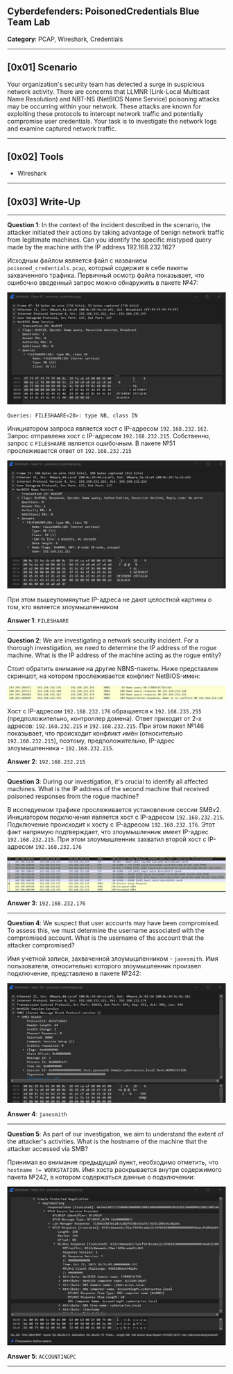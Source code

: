## Cyberdefenders: PoisonedCredentials Blue Team Lab

**Category**: PCAP, Wireshark, Credentials

---
## [0x01] Scenario

Your organization's security team has detected a surge in suspicious network activity. There are concerns that LLMNR (Link-Local Multicast Name Resolution) and NBT-NS (NetBIOS Name Service) poisoning attacks may be occurring within your network. These attacks are known for exploiting these protocols to intercept network traffic and potentially compromise user credentials. Your task is to investigate the network logs and examine captured network traffic.

---
## [0x02] Tools

- Wireshark

---
## [0x03] Write-Up

---
**Question 1**: In the context of the incident described in the scenario, the attacker initiated their actions by taking advantage of benign network traffic from legitimate machines. Can you identify the specific mistyped query made by the machine with the IP address 192.168.232.162?

Исходным файлом является файл с названием `poisoned_credentials.pcap`, который содержит в себе пакеты захваченного трафика. Первичный осмотр файла показывает, что ошибочно введенный запрос можно обнаружить в пакете №47:

![ScreenShot](Labs/screenshots/PoisonedCredentials-1.png)

```
Queries: FILESHAARE<20>: type NB, class IN
```

Инициатором запроса является хост с IP-адресом `192.168.232.162`. Запрос отправлена хост с IP-адресом `192.168.232.215`. Собственно, запрос с `FILESHAARE` является ошибочным. В пакете №51 прослеживается ответ от `192.168.232.215` 

![ScreenShot](Labs/screenshots/PoisonedCredentials-2.png)

При этом вышеупомянутые IP-адреса не дают целостной картины о том, кто является злоумышленником

**Answer 1**: `FILESHAARE`

---
**Question 2**: We are investigating a network security incident. For a thorough investigation, we need to determine the IP address of the rogue machine. What is the IP address of the machine acting as the rogue entity?

Стоит обратить внимание на другие NBNS-пакеты. Ниже представлен скриншот, на котором прослеживается конфликт NetBIOS-имен:

![ScreenShot](Labs/screenshots/PoisonedCredentials-3.png)

Хост с IP-адресом `192.168.232.176` обращается к `192.168.235.255` (предположительно, контроллер домена). Ответ приходит от 2-х адресов: `192.168.232.215` и `192.168.232.215`. При этом пакет №146 показывает, что происходит конфликт имён (относительно `192.168.232.215`), поэтому, предположительно, IP-адрес злоумышленника - `192.168.232.215`.

**Answer 2**: `192.168.232.215`

---
**Question 3**: During our investigation, it's crucial to identify all affected machines. What is the IP address of the second machine that received poisoned responses from the rogue machine?

В исследуемом трафике прослеживается установление сессии SMBv2. Инициатором подключения является хост c IP-адресом `192.168.232.215`. Подключение происходит к хосту с IP-адресом `192.168.232.176`. Этот факт напрямую подтверждает, что злоумышленник имеет IP-адрес `192.168.232.215`. При этом злоумышленник захватил второй хост с IP-адресом `192.168.232.176`

![ScreenShot](Labs/screenshots/PoisonedCredentials-4.png)

**Answer 3**: `192.168.232.176`

---
**Question 4**: We suspect that user accounts may have been compromised. To assess this, we must determine the username associated with the compromised account. What is the username of the account that the attacker compromised?

Имя учетной записи, захваченной злоумышленником - `janesmith`. Имя пользователя, относительно которого злоумышленник произвел подключение, представлено в пакете №242:

![ScreenShot](Labs/screenshots/PoisonedCredentials-5.png)

**Answer 4**: `janesmith`

---
**Question 5**: As part of our investigation, we aim to understand the extent of the attacker's activities. What is the hostname of the machine that the attacker accessed via SMB?

Принимая во внимание предыдущий пункт, необходимо отметить, что `hostname != WORKSTATION`. Имя хоста раскрывается внутри содержимого пакета №242, в котором содержаться данные о подключении:

![ScreenShot](Labs/screenshots/PoisonedCredentials-6.png)

**Answer 5**: `ACCOUNTINGPC`

---